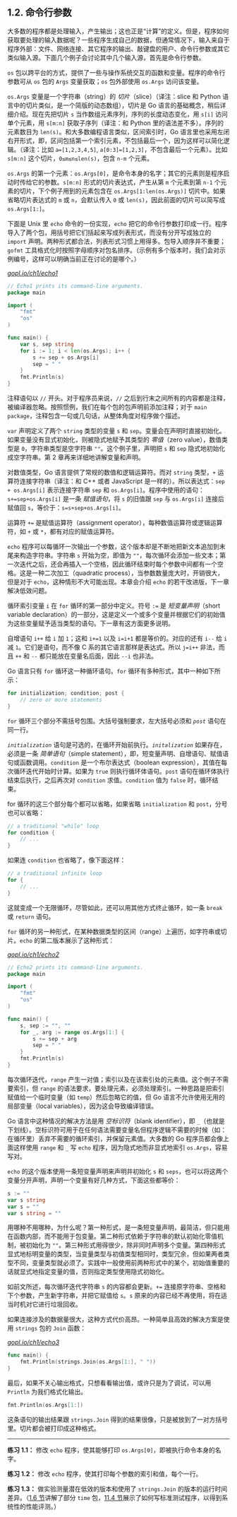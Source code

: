 ## 1.2. 命令行参数

大多数的程序都是处理输入，产生输出；这也正是“计算”的定义。但是，程序如何获取要处理的输入数据呢？一些程序生成自己的数据，但通常情况下，输入来自于程序外部：文件、网络连接、其它程序的输出、敲键盘的用户、命令行参数或其它类似输入源。下面几个例子会讨论其中几个输入源，首先是命令行参数。

`os` 包以跨平台的方式，提供了一些与操作系统交互的函数和变量。程序的命令行参数可从 `os` 包的 `Args` 变量获取；`os` 包外部使用 `os.Args` 访问该变量。

`os.Args` 变量是一个字符串（string）的 *切片*（slice）（译注：slice 和 Python 语言中的切片类似，是一个简版的动态数组），切片是 Go 语言的基础概念，稍后详细介绍。现在先把切片 `s` 当作数组元素序列，序列的长度动态变化，用 `s[i]` 访问单个元素，用 `s[m:n]` 获取子序列（译注：和 Python 里的语法差不多）。序列的元素数目为 `len(s)`。和大多数编程语言类似，区间索引时，Go 语言里也采用左闭右开形式，即，区间包括第一个索引元素，不包括最后一个，因为这样可以简化逻辑。（译注：比如 `a=[1,2,3,4,5]`, `a[0:3]=[1,2,3]`，不包含最后一个元素）。比如 `s[m:n]` 这个切片，`0≤m≤n≤len(s)`，包含 `n-m` 个元素。

`os.Args` 的第一个元素：`os.Args[0]`，是命令本身的名字；其它的元素则是程序启动时传给它的参数。`s[m:n]` 形式的切片表达式，产生从第 `m` 个元素到第 `n-1` 个元素的切片，下个例子用到的元素包含在 `os.Args[1:len(os.Args)]` 切片中。如果省略切片表达式的 `m` 或 `n`，会默认传入 `0` 或 `len(s)`，因此前面的切片可以简写成 `os.Args[1:]`。

下面是 Unix 里 `echo` 命令的一份实现，`echo` 把它的命令行参数打印成一行。程序导入了两个包，用括号把它们括起来写成列表形式，而没有分开写成独立的 `import` 声明。两种形式都合法，列表形式习惯上用得多。包导入顺序并不重要；`gofmt` 工具格式化时按照字母顺序对包名排序。（示例有多个版本时，我们会对示例编号，这样可以明确当前正在讨论的是哪个。）

<u><i>gopl.io/ch1/echo1</i></u>

```go
// Echo1 prints its command-line arguments.
package main

import (
	"fmt"
	"os"
)

func main() {
	var s, sep string
	for i := 1; i < len(os.Args); i++ {
		s += sep + os.Args[i]
		sep = " "
	}
	fmt.Println(s)
}
```

注释语句以 `//` 开头。对于程序员来说，`//` 之后到行末之间所有的内容都是注释，被编译器忽略。按照惯例，我们在每个包的包声明前添加注释；对于 `main package`，注释包含一句或几句话，从整体角度对程序做个描述。

`var` 声明定义了两个 `string` 类型的变量 `s` 和 `sep`。变量会在声明时直接初始化。如果变量没有显式初始化，则被隐式地赋予其类型的 *零值*（zero value），数值类型是 `0`，字符串类型是空字符串 `""`。这个例子里，声明把 `s` 和 `sep` 隐式地初始化成空字符串。第 2 章再来详细地讲解变量和声明。

对数值类型，Go 语言提供了常规的数值和逻辑运算符。而对 `string` 类型，`+` 运算符连接字符串（译注：和 C++ 或者 JavaScript 是一样的）。所以表达式：`sep + os.Args[i]` 表示连接字符串 `sep` 和 `os.Args[i]`。程序中使用的语句：`s+=sep+os.Args[i]` 是一条 *赋值语句*，将 `s` 的旧值跟 `sep` 与 `os.Args[i]` 连接后赋值回 `s`，等价于：`s=s+sep+os.Args[i]`。

运算符 `+=` 是赋值运算符（assignment operator），每种数值运算符或逻辑运算符，如 `+` 或 `*`，都有对应的赋值运算符。

`echo` 程序可以每循环一次输出一个参数，这个版本却是不断地把新文本追加到末尾来构造字符串。字符串 `s` 开始为空，即值为 `""`，每次循环会添加一些文本；第一次迭代之后，还会再插入一个空格，因此循环结束时每个参数中间都有一个空格。这是一种二次加工（quadratic process），当参数数量庞大时，开销很大，但是对于 `echo`，这种情形不大可能出现。本章会介绍 `echo` 的若干改进版，下一章解决低效问题。

循环索引变量 `i` 在 `for` 循环的第一部分中定义。符号 `:=` 是 *短变量声明*（short variable declaration）的一部分，这是定义一个或多个变量并根据它们的初始值为这些变量赋予适当类型的语句。下一章有这方面更多说明。

自增语句 `i++` 给 `i` 加 `1`；这和 `i+=1` 以及 `i=i+1` 都是等价的。对应的还有 `i--` 给 `i` 减 `1`。它们是语句，而不像 C 系的其它语言那样是表达式。所以 `j=i++` 非法，而且 `++` 和 `--` 都只能放在变量名后面，因此 `--i` 也非法。

Go 语言只有 `for` 循环这一种循环语句。`for` 循环有多种形式，其中一种如下所示：

```go
for initialization; condition; post {
	// zero or more statements
}
```

`for` 循环三个部分不需括号包围。大括号强制要求，左大括号必须和 *`post`* 语句在同一行。

*`initialization`* 语句是可选的，在循环开始前执行。*`initalization`* 如果存在，必须是一条 *简单语句*（simple statement），即，短变量声明、自增语句、赋值语句或函数调用。`condition` 是一个布尔表达式（boolean expression），其值在每次循环迭代开始时计算。如果为 `true` 则执行循环体语句。`post` 语句在循环体执行结束后执行，之后再次对 `condition` 求值。`condition` 值为 `false` 时，循环结束。

for 循环的这三个部分每个都可以省略，如果省略 `initialization` 和 `post`，分号也可以省略：

```go
// a traditional "while" loop
for condition {
	// ...
}
```

如果连 `condition` 也省略了，像下面这样：

```go
// a traditional infinite loop
for {
	// ...
}
```

这就变成一个无限循环，尽管如此，还可以用其他方式终止循环，如一条 `break` 或 `return` 语句。

`for` 循环的另一种形式，在某种数据类型的区间（range）上遍历，如字符串或切片。`echo` 的第二版本展示了这种形式：

<u><i>gopl.io/ch1/echo2</i></u>

```go
// Echo2 prints its command-line arguments.
package main

import (
	"fmt"
    "os"
)

func main() {
	s, sep := "", ""
	for _, arg := range os.Args[1:] {
		s += sep + arg
		sep = " "
	}
	fmt.Println(s)
}
```

每次循环迭代，`range` 产生一对值；索引以及在该索引处的元素值。这个例子不需要索引，但 `range` 的语法要求，要处理元素，必须处理索引。一种思路是把索引赋值给一个临时变量（如 `temp`）然后忽略它的值，但 Go 语言不允许使用无用的局部变量（local variables），因为这会导致编译错误。

Go 语言中这种情况的解决方法是用 *空标识符*（blank identifier），即 `_`（也就是下划线）。空标识符可用于在任何语法需要变量名但程序逻辑不需要的时候（如：在循环里）丢弃不需要的循环索引，并保留元素值。大多数的 Go 程序员都会像上面这样使用 `range` 和 `_` 写 `echo` 程序，因为隐式地而非显式地索引 `os.Args`，容易写对。

`echo` 的这个版本使用一条短变量声明来声明并初始化 `s` 和 `seps`，也可以将这两个变量分开声明，声明一个变量有好几种方式，下面这些都等价：

```go
s := ""
var s string
var s = ""
var s string = ""
```

用哪种不用哪种，为什么呢？第一种形式，是一条短变量声明，最简洁，但只能用在函数内部，而不能用于包变量。第二种形式依赖于字符串的默认初始化零值机制，被初始化为 `""`。第三种形式用得很少，除非同时声明多个变量。第四种形式显式地标明变量的类型，当变量类型与初值类型相同时，类型冗余，但如果两者类型不同，变量类型就必须了。实践中一般使用前两种形式中的某个，初始值重要的话就显式地指定变量的值，否则指定类型使用隐式初始化。

如前文所述，每次循环迭代字符串 `s` 的内容都会更新。`+=` 连接原字符串、空格和下个参数，产生新字符串，并把它赋值给 `s`。`s` 原来的内容已经不再使用，将在适当时机对它进行垃圾回收。

如果连接涉及的数据量很大，这种方式代价高昂。一种简单且高效的解决方案是使用 `strings` 包的 `Join` 函数：

<u><i>gopl.io/ch1/echo3</i></u>

```go
func main() {
	fmt.Println(strings.Join(os.Args[1:], " "))
}
```

最后，如果不关心输出格式，只想看看输出值，或许只是为了调试，可以用 `Println` 为我们格式化输出。

```go
fmt.Println(os.Args[1:])
```

这条语句的输出结果跟 `strings.Join` 得到的结果很像，只是被放到了一对方括号里。切片都会被打印成这种格式。

---------

**练习 1.1：** 修改 `echo` 程序，使其能够打印 `os.Args[0]`，即被执行命令本身的名字。

**练习 1.2：** 修改 `echo` 程序，使其打印每个参数的索引和值，每个一行。

**练习 1.3：** 做实验测量潜在低效的版本和使用了 `strings.Join` 的版本的运行时间差异。（[1.6 节](./ch1-06.md)讲解了部分 `time` 包，[11.4 节](../ch11/ch11-04.md)展示了如何写标准测试程序，以得到系统性的性能评测。）
